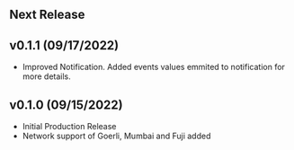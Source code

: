 ## Next Release

## v0.1.1 (09/17/2022)

-   Improved Notification. Added events values emmited to notification for more details.

## v0.1.0 (09/15/2022)

-   Initial Production Release
-   Network support of Goerli, Mumbai and Fuji added
